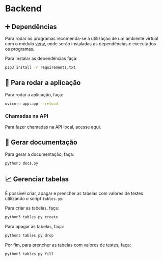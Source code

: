 # Backend

## ➕ Dependências

Para rodar os programas recomenda-se a utilização de um ambiente virtual com o módulo [venv](https://docs.python.org/pt-br/3/library/venv.html#module-venv), onde serão instaladas as dependências e executados os programas.

Para instalar as dependências faça:

```bash
pip3 install -r requirements.txt
```

## 🚀 Para rodar a aplicação

Para rodar a aplicação, faça:

```bash
uvicorn app:app --reload
```

### Chamadas na API

Para fazer chamadas na API local, acesse [aqui](http://127.0.0.1:8000/docs).

## 📝 Gerar documentação

Para gerar a documentação, faça:

```bash
python3 docs.py
```

## 📈 Gerenciar tabelas

É possível criar, apagar e prencher as tabelas com valores de testes utilizando o script `tables.py`. 

Para criar as tabelas, faça:

```bash
python3 tables.py create
```

Para apagar as tabelas, faça:

```bash
python3 tables.py drop
```

Por fim, para prencher as tabelas com valores de testes, faça:

```bash
python3 tables.py fill
```
